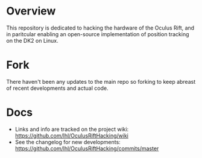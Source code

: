 # Overview 

This repository is dedicated to hacking the hardware of the Oculus Rift, and in paritcular enabling an open-source implementation of position tracking on the DK2 on Linux.

# Fork

There haven't been any updates to the main repo so forking to keep abreast of recent developments and actual code.

# Docs

* Links and info are tracked on the project wiki: https://github.com/lhl/OculusRiftHacking/wiki
* See the changelog for new developments: https://github.com/lhl/OculusRiftHacking/commits/master
